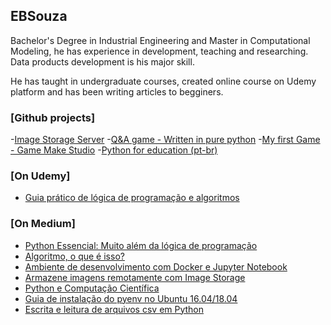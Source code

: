 ## EBSouza

Bachelor's Degree in Industrial Engineering and Master in Computational Modeling, he has experience in development, teaching and researching. Data products development is his major skill.

He has taught in undergraduate courses, created online course on Udemy platform and has been writing articles to begginers.

### [Github projects]

-[Image Storage Server](https://github.com/ebsouza/ImageStorage)
-[Q&A game - Written in pure python](https://github.com/ebsouza/PythonGame)
-[My first Game - Game Make Studio](https://github.com/ebsouza/SimonsNightmare)
-[Python for education (pt-br)](https://github.com/ebsouza/PythonGame)


### [On Udemy]

- [Guia prático de lógica de programação e algoritmos](https://www.udemy.com/course/guia-pratico-de-logica-de-programacao-e-algoritmos/?referralCode=E0B8C9D0BBD75E6947CE)

### [On Medium]

- [Python Essencial: Muito além da lógica de programação](https://medium.com/@ebsouza/python-essencial-muito-al%C3%A9m-da-l%C3%B3gica-de-programa%C3%A7%C3%A3o-c832c96d5ea7)
- [Algoritmo, o que é isso?](https://medium.com/data-hackers/algoritmo-o-que-%C3%A9-isso-a2af4f8663e9)
- [Ambiente de desenvolvimento com Docker e Jupyter Notebook](https://medium.com/data-hackers/ambiente-de-desenvolvimento-com-docker-e-jupyter-notebook-7605e9140f72)
- [Armazene imagens remotamente com Image Storage](https://medium.com/data-hackers/armazene-imagens-remotamente-com-image-storage-79a9256a0f37)
- [Python e Computação Científica](https://medium.com/data-hackers/python-e-computa%C3%A7%C3%A3o-cient%C3%ADfica-20294610bf02)
- [Guia de instalação do pyenv no Ubuntu 16.04/18.04](https://medium.com/data-hackers/guia-de-instala%C3%A7%C3%A3o-do-pyenv-no-ubuntu-16-04-18-04-33a33faa4d5)
- [Escrita e leitura de arquivos csv em Python](https://medium.com/data-hackers/escrita-e-leitura-de-arquivos-csv-em-python-6a256c608818)
